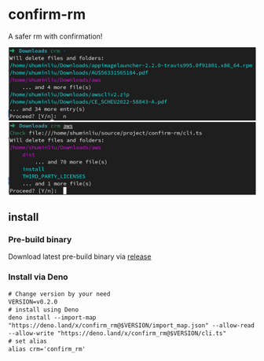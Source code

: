 # confirm-rm

A safer rm with confirmation!

![screenshot 1](./docs/screenshot1.png) ![screenshot 2](./docs/screenshot2.png)

## install

### Pre-build binary

Download latest pre-build binary via
[release](https://github.com/Liu233w/confirm-rm/releases)

### Install via Deno

```shell
# Change version by your need
VERSION=v0.2.0
# install using Deno
deno install --import-map "https://deno.land/x/confirm_rm@$VERSION/import_map.json" --allow-read --allow-write "https://deno.land/x/confirm_rm@$VERSION/cli.ts"
# set alias
alias crm='confirm_rm'
```
